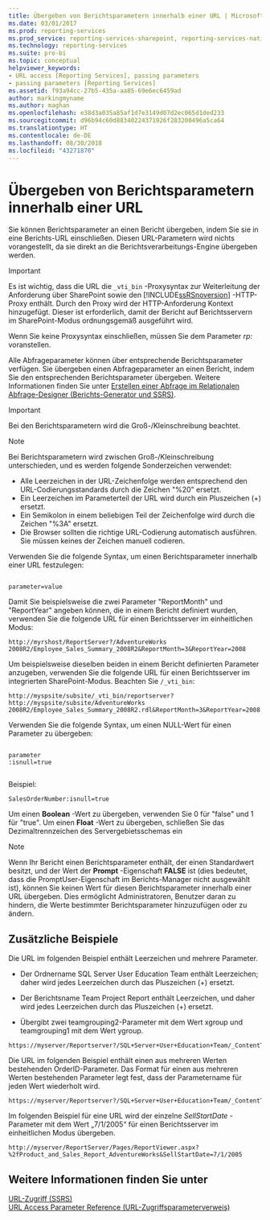 ```yaml
---
title: Übergeben von Berichtsparametern innerhalb einer URL | Microsoft-Dokumentation
ms.date: 03/01/2017
ms.prod: reporting-services
ms.prod_service: reporting-services-sharepoint, reporting-services-native
ms.technology: reporting-services
ms.suite: pro-bi
ms.topic: conceptual
helpviewer_keywords:
- URL access [Reporting Services], passing parameters
- passing parameters [Reporting Services]
ms.assetid: f93a94cc-27b5-435a-aa85-69e6ec6459ad
author: markingmyname
ms.author: maghan
ms.openlocfilehash: e38d3a035a85af1d7e3149d07d2ec065d1ded233
ms.sourcegitcommit: d96b94c60d88340224371926f283200496a5ca64
ms.translationtype: HT
ms.contentlocale: de-DE
ms.lasthandoff: 08/30/2018
ms.locfileid: "43271870"
---
```

# <a name="pass-a-report-parameter-within-a-url"></a>Übergeben von Berichtsparametern innerhalb einer URL
  Sie können Berichtsparameter an einen Bericht übergeben, indem Sie sie in eine Berichts-URL einschließen. Diesen URL-Parametern wird nichts vorangestellt, da sie direkt an die Berichtsverarbeitungs-Engine übergeben werden.  
  
> [!IMPORTANT]  
>  Es ist wichtig, dass die URL die `_vti_bin` -Proxysyntax zur Weiterleitung der Anforderung über SharePoint sowie den [!INCLUDE[ssRSnoversion](../includes/ssrsnoversion-md.md)] -HTTP-Proxy enthält. Durch den Proxy wird der HTTP-Anforderung Kontext hinzugefügt. Dieser ist erforderlich, damit der Bericht auf Berichtsservern im SharePoint-Modus ordnungsgemäß ausgeführt wird.  
>   
>  Wenn Sie keine Proxysyntax einschließen, müssen Sie dem Parameter *rp:* voranstellen.  
  
 Alle Abfrageparameter können über entsprechende Berichtsparameter verfügen. Sie übergeben einen Abfrageparameter an einen Bericht, indem Sie den entsprechenden Berichtsparameter übergeben. Weitere Informationen finden Sie unter [Erstellen einer Abfrage im Relationalen Abfrage-Designer (Berichts-Generator und SSRS)](../reporting-services/report-data/build-a-query-in-the-relational-query-designer-report-builder-and-ssrs.md).  
  
> [!IMPORTANT]  
>  Bei den Berichtsparametern wird die Groß-/Kleinschreibung beachtet.  
  
> [!NOTE]  
>  Bei Berichtsparametern wird zwischen Groß-/Kleinschreibung unterschieden, und es werden folgende Sonderzeichen verwendet:  
>   
>  -   Alle Leerzeichen in der URL-Zeichenfolge werden entsprechend den URL-Codierungsstandards durch die Zeichen "%20" ersetzt.  
> -   Ein Leerzeichen im Parameterteil der URL wird durch ein Pluszeichen (+) ersetzt.  
> -   Ein Semikolon in einem beliebigen Teil der Zeichenfolge wird durch die Zeichen "%3A" ersetzt.  
> -   Die Browser sollten die richtige URL-Codierung automatisch ausführen. Sie müssen keines der Zeichen manuell codieren.  
  
 Verwenden Sie die folgende Syntax, um einen Berichtsparameter innerhalb einer URL festzulegen:  
  
```  
  
parameter=value  
```  
  
 Damit Sie beispielsweise die zwei Parameter "ReportMonth" und "ReportYear" angeben können, die in einem Bericht definiert wurden, verwenden Sie die folgende URL für einen Berichtsserver im einheitlichen Modus:  
  
```  
http://myrshost/ReportServer?/AdventureWorks 2008R2/Employee_Sales_Summary_2008R2&ReportMonth=3&ReportYear=2008  
```  
  
 Um beispielsweise dieselben beiden in einem Bericht definierten Parameter anzugeben, verwenden Sie die folgende URL für einen Berichtsserver im integrierten SharePoint-Modus. Beachten Sie `/_vti_bin`:  
  
```  
http://myspsite/subsite/_vti_bin/reportserver?http://myspsite/subsite/AdventureWorks 2008R2/Employee_Sales_Summary_2008R2.rdl&ReportMonth=3&ReportYear=2008  
```  
  
 Verwenden Sie die folgende Syntax, um einen NULL-Wert für einen Parameter zu übergeben:  
  
```  
  
parameter  
:isnull=true  
  
```  
  
 Beispiel:  
  
```  
SalesOrderNumber:isnull=true  
```  
  
 Um einen **Boolean** -Wert zu übergeben, verwenden Sie 0 für "false" und 1 für "true". Um einen **Float** -Wert zu übergeben, schließen Sie das Dezimaltrennzeichen des Servergebietsschemas ein  
  
> [!NOTE]  
>  Wenn Ihr Bericht einen Berichtsparameter enthält, der einen Standardwert besitzt, und der Wert der **Prompt** -Eigenschaft **FALSE** ist (dies bedeutet, dass die PromptUser-Eigenschaft im Berichts-Manager nicht ausgewählt ist), können Sie keinen Wert für diesen Berichtsparameter innerhalb einer URL übergeben. Dies ermöglicht Administratoren, Benutzer daran zu hindern, die Werte bestimmter Berichtsparameter hinzuzufügen oder zu ändern.  
  
##  <a name="bkmk_examples"></a> Zusätzliche Beispiele  
 Die URL im folgenden Beispiel enthält Leerzeichen und mehrere Parameter.  
  
-   Der Ordnername SQL Server User Education Team enthält Leerzeichen; daher wird jedes Leerzeichen durch das Pluszeichen (+) ersetzt.  
  
-   Der Berichtsname Team Project Report enthält Leerzeichen, und daher wird jedes Leerzeichen durch das Pluszeichen (+) ersetzt.  
  
-   Übergibt zwei teamgrouping2-Parameter mit dem Wert xgroup und teamgrouping1 mit dem Wert ygroup.  
  
```  
https://myserver/Reportserver?/SQL+Server+User+Education+Team/_ContentTeams/folder123/team+project+report&teamgrouping2=xgroup&teamgrouping1=ygroup  
```  
  
 Die URL im folgenden Beispiel enthält einen aus mehreren Werten bestehenden OrderID-Parameter. Das Format für einen aus mehreren Werten bestehenden Parameter legt fest, dass der Parametername für jeden Wert wiederholt wird.  
  
```  
https://myserver/Reportserver?/SQL+Server+User+Education+Team/_ContentTeams/folder123/team+project+report&teamgrouping2=xgroup&teamgrouping1=ygroup&OrderID=747&OrderID=787&OrderID=12  
```  
  
 Im folgenden Beispiel für eine URL wird der einzelne *SellStartDate* -Parameter mit dem Wert „7/1/2005“ für einen Berichtsserver im einheitlichen Modus übergeben.  
  
```  
http://myserver/ReportServer/Pages/ReportViewer.aspx?%2fProduct_and_Sales_Report_AdventureWorks&SellStartDate=7/1/2005  
```  
  
## <a name="see-also"></a>Weitere Informationen finden Sie unter  
 [URL-Zugriff &#40;SSRS&#41;](../reporting-services/url-access-ssrs.md)   
 [URL Access Parameter Reference (URL-Zugriffsparameterverweis)](../reporting-services/url-access-parameter-reference.md)  
  
  
